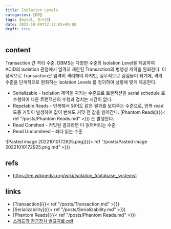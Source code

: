 ```yaml
---
title: Isolation Levels
categories: [DB]
tags: [mysql, 동시성]
date: 2022-10-09T12:37:01+09:00
draft: true
---
```


## content
Transaction 간 격리 수준.
DBMS는 다양한 수준의 Isolation Level을 제공하여 ACID의 Isolation 관점에서 엄격히 제한된 Transaction의 병행성 제약을 완화한다. 이상적으로 Transaction은 엄격히 격리해야 하지만, 실무적으로 걸림돌이 되기에, 격리 수준을 단계적으로 완화하는 Isolation Levels 를 정의하여 상황에 맞게 제공한다.

- Serializable - Isolation 제약을 지키는 수준으로 트랜잭션을 serial schedule 로 수행하여 다른 트랜잭션의 수행과 겹치는 시간이 없다.
- Repetable Reads - 반복해서 읽어도 같은 결과를 보여주는 수준으로, 반복 read 도중 커밋이 발생하여 값이 변해도 커밋 전 값을 읽어간다. [Phantom Reads]({{< ref "/posts/Phantom Reads.md" >}}) 는 발생한다.
- Read Comitted - 커밋된 결과라면 다 읽어버리는 수준
- Read Uncomiteed - 죄다 읽는 수준


![Pasted image 20221010172925.png]({{< ref "/posts/Pasted image 20221010172925.png.md" >}})


## refs
- https://en.wikipedia.org/wiki/Isolation_(database_systems)


## links
- [Transaction]({{< ref "/posts/Transaction.md" >}})
- [Serializability]({{< ref "/posts/Serializability.md" >}})
- [Phantom Reads]({{< ref "/posts/Phantom Reads.md" >}})
- [스레드와 잠금장치 발표자료.pdf](obsidian://open?vault=chankoo&file=Media%2F7%EA%B0%80%EC%A7%80%20%EB%8F%99%EC%8B%9C%EC%84%B1%20%EB%AA%A8%EB%8D%B8%20-%20%EC%8A%A4%EB%A0%88%EB%93%9C%EC%99%80%20%EC%9E%A0%EA%B8%88%EC%9E%A5%EC%B9%98.pdf)
